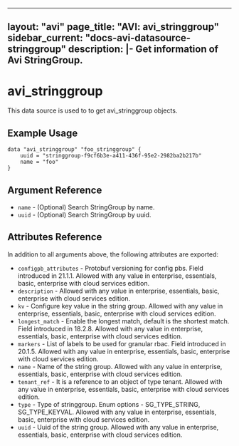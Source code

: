 <!--
    Copyright 2021 VMware, Inc.
    SPDX-License-Identifier: Mozilla Public License 2.0
-->
---
layout: "avi"
page_title: "AVI: avi_stringgroup"
sidebar_current: "docs-avi-datasource-stringgroup"
description: |-
  Get information of Avi StringGroup.
---

# avi_stringgroup

This data source is used to to get avi_stringgroup objects.

## Example Usage

```hcl
data "avi_stringgroup" "foo_stringgroup" {
    uuid = "stringgroup-f9cf6b3e-a411-436f-95e2-2982ba2b217b"
    name = "foo"
}
```

## Argument Reference

* `name` - (Optional) Search StringGroup by name.
* `uuid` - (Optional) Search StringGroup by uuid.

## Attributes Reference

In addition to all arguments above, the following attributes are exported:

* `configpb_attributes` - Protobuf versioning for config pbs. Field introduced in 21.1.1. Allowed with any value in enterprise, essentials, basic, enterprise with cloud services edition.
* `description` - Allowed with any value in enterprise, essentials, basic, enterprise with cloud services edition.
* `kv` - Configure key value in the string group. Allowed with any value in enterprise, essentials, basic, enterprise with cloud services edition.
* `longest_match` - Enable the longest match, default is the shortest match. Field introduced in 18.2.8. Allowed with any value in enterprise, essentials, basic, enterprise with cloud services edition.
* `markers` - List of labels to be used for granular rbac. Field introduced in 20.1.5. Allowed with any value in enterprise, essentials, basic, enterprise with cloud services edition.
* `name` - Name of the string group. Allowed with any value in enterprise, essentials, basic, enterprise with cloud services edition.
* `tenant_ref` - It is a reference to an object of type tenant. Allowed with any value in enterprise, essentials, basic, enterprise with cloud services edition.
* `type` - Type of stringgroup. Enum options - SG_TYPE_STRING, SG_TYPE_KEYVAL. Allowed with any value in enterprise, essentials, basic, enterprise with cloud services edition.
* `uuid` - Uuid of the string group. Allowed with any value in enterprise, essentials, basic, enterprise with cloud services edition.

